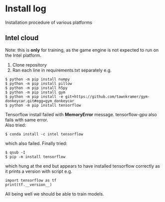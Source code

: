 # Install log

Installation procedure of various platforms

## Intel cloud

Note: this is **only** for training, as the game engine is not expected to run on the Intel platform.  

1. Clone repository  
2. Ran each line in requirements.txt separately e.g.
```
$ python -m pip install numpy
$ python -m pip install pillow
$ python -m pip install h5py
$ python -m pip install gym
$ python -m pip install -e git+https://github.com/tawnkramer/gym-donkeycar.git#egg=gym_donkeycar
$ python -m pip install tensorflow
```
Tensorflow install failed with **MemoryError** message. tensorflow-gpu also fails with same error.  
Also tried:
```
$ conda install -c intel tensorflow
```
which also failed. Finally tried:
```
$ qsub -I
$ pip -m install tensorflow
```
which hung at the end but appears to have installed tensorflow correctly as it prints a version with script e.g.
```
import tensorflow as tf
print(tf.__version__)
```
All being well we should be able to train models.




